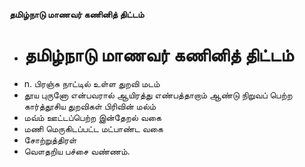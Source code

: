 **தமிழ்நாடு மாணவர் கணினித் திட்டம்**
- # தமிழ்நாடு மாணவர் கணினித் திட்டம்
- n. பிரஞ்சு நாட்டில் உள்ள துறவி மடம்
- தூய புருனோ என்பவரால் ஆயிரத்து எண்பத்தாறாம் ஆண்டு நிறுவப் பெற்ற கார்த்தூசிய துறவிகள் பிரிவின் மல்ம்
- மவ்ம் ஊட்டப்பெற்ற இன்தேறல் வகை
- மணி மெருகிடப்பட்ட மட்பாண்ட வகை
- சோற்றுத்திரள்
- வௌதறிய பச்சை வண்ணம்.

